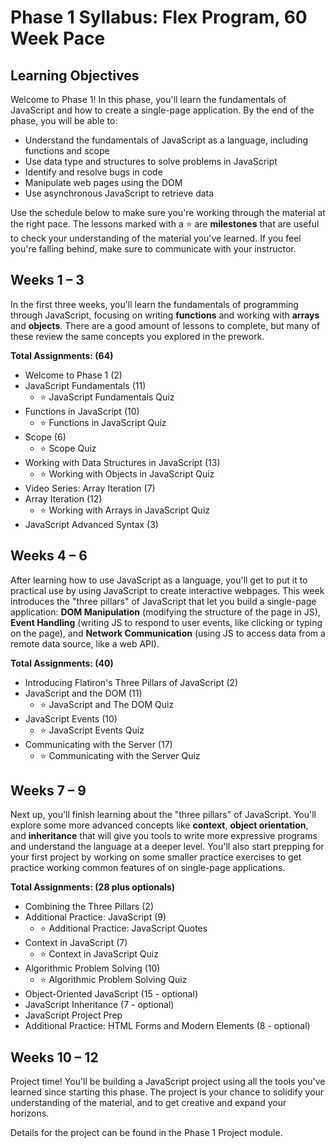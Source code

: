 # Phase 1 Syllabus: Flex Program, 60 Week Pace

## Learning Objectives

Welcome to Phase 1! In this phase, you'll learn the fundamentals of JavaScript
and how to create a single-page application. By the end of the phase, you will
be able to:

- Understand the fundamentals of JavaScript as a language, including functions
  and scope
- Use data type and structures to solve problems in JavaScript
- Identify and resolve bugs in code
- Manipulate web pages using the DOM
- Use asynchronous JavaScript to retrieve data

Use the schedule below to make sure you're working through the material at
the right pace. The lessons marked with a ⭐️ are **milestones** that are useful
to check your understanding of the material you've learned. If you feel you're
falling behind, make sure to communicate with your instructor.

## Weeks 1 – 3

In the first three weeks, you'll learn the fundamentals of programming through
JavaScript, focusing on writing **functions** and working with **arrays** and
**objects**. There are a good amount of lessons to complete, but many of these
review the same concepts you explored in the prework.

**Total Assignments: (64)**

- Welcome to Phase 1 (2)
- JavaScript Fundamentals (11)
  - ⭐️ JavaScript Fundamentals Quiz
- Functions in JavaScript (10)
  - ⭐️ Functions in JavaScript Quiz
- Scope (6)
  - ⭐️ Scope Quiz
- Working with Data Structures in JavaScript (13)
  - ⭐️ Working with Objects in JavaScript Quiz
- Video Series: Array Iteration (7)
- Array Iteration (12)
  - ⭐️ Working with Arrays in JavaScript Quiz
- JavaScript Advanced Syntax (3)

## Weeks 4 – 6

After learning how to use JavaScript as a language, you'll get to put it to
practical use by using JavaScript to create interactive webpages. This week
introduces the "three pillars" of JavaScript that let you build a single-page
application: **DOM Manipulation** (modifying the structure of the page in JS),
**Event Handling** (writing JS to respond to user events, like clicking or
typing on the page), and **Network Communication** (using JS to access data from
a remote data source, like a web API).

**Total Assignments: (40)**

- Introducing Flatiron's Three Pillars of JavaScript (2)
- JavaScript and the DOM (11)
  - ⭐️ JavaScript and The DOM Quiz
- JavaScript Events (10)
  - ⭐️ JavaScript Events Quiz
- Communicating with the Server (17)
  - ⭐️ Communicating with the Server Quiz

## Weeks 7 – 9

Next up, you'll finish learning about the "three pillars" of JavaScript. You'll
explore some more advanced concepts like **context**, **object orientation**,
and **inheritance** that will give you tools to write more expressive programs
and understand the language at a deeper level. You'll also start prepping for
your first project by working on some smaller practice exercises to get practice
working common features of on single-page applications.

**Total Assignments: (28 plus optionals)**

- Combining the Three Pillars (2)
- Additional Practice: JavaScript (9)
  - ⭐️ Additional Practice: JavaScript Quotes
- Context in JavaScript (7)
  - ⭐️ Context in JavaScript Quiz
- Algorithmic Problem Solving (10)
  - ⭐️ Algorithmic Problem Solving Quiz
- Object-Oriented JavaScript (15 - optional)
- JavaScript Inheritance (7 - optional)
- JavaScript Project Prep
- Additional Practice: HTML Forms and Modern Elements (8 - optional)

## Weeks 10 – 12

Project time! You'll be building a JavaScript project using all the tools you've
learned since starting this phase. The project is your chance to solidify your
understanding of the material, and to get creative and expand your horizons.

Details for the project can be found in the Phase 1 Project module.

